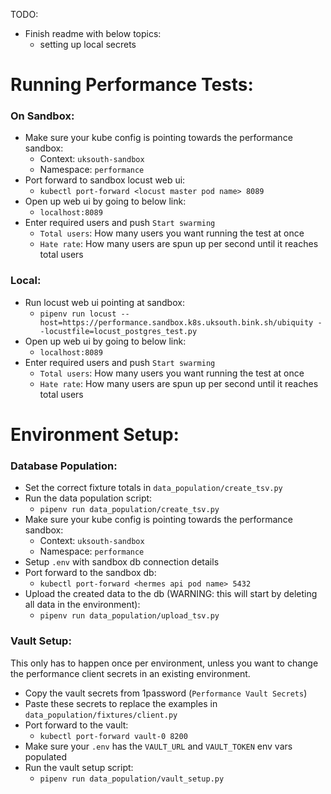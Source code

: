 TODO:
* Finish readme with below topics:
  * setting up local secrets

# Running Performance Tests:
### On Sandbox:
* Make sure your kube config is pointing towards the performance sandbox:
  * Context: `uksouth-sandbox`
  * Namespace: `performance`
* Port forward to sandbox locust web ui:
  * `kubectl port-forward <locust master pod name> 8089`
* Open up web ui by going to below link:
  * `localhost:8089`
* Enter required users and push `Start swarming`
  * `Total users`: How many users you want running the test at once
  * `Hate rate`: How many users are spun up per second until it reaches 
                 total users

### Local: 
* Run locust web ui pointing at sandbox:
  * `pipenv run locust --host=https://performance.sandbox.k8s.uksouth.bink.sh/ubiquity --locustfile=locust_postgres_test.py`
* Open up web ui by going to below link:
  * `localhost:8089`
* Enter required users and push `Start swarming`
  * `Total users`: How many users you want running the test at once
  * `Hate rate`: How many users are spun up per second until it reaches 
                 total users

# Environment Setup:
### Database Population:
* Set the correct fixture totals in `data_population/create_tsv.py`
* Run the data population script:
  * `pipenv run data_population/create_tsv.py`
* Make sure your kube config is pointing towards the performance sandbox:
  * Context: `uksouth-sandbox`
  * Namespace: `performance`
* Setup `.env` with sandbox db connection details
* Port forward to the sandbox db:
  * `kubectl port-forward <hermes api pod name> 5432`
* Upload the created data to the db (WARNING: this will start 
  by deleting all data in the environment):
  * `pipenv run data_population/upload_tsv.py`

### Vault Setup:
This only has to happen once per environment, unless you want to change 
the performance client secrets in an existing environment.
* Copy the vault secrets from 1password (`Performance Vault Secrets`)
* Paste these secrets to replace the examples in `data_population/fixtures/client.py`
* Port forward to the vault:
  * `kubectl port-forward vault-0 8200` 
* Make sure your `.env` has the `VAULT_URL` and `VAULT_TOKEN` env vars populated
* Run the vault setup script:
  * `pipenv run data_population/vault_setup.py`
